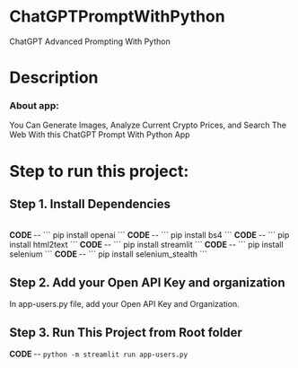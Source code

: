 # ChatGPTPromptWithPython
ChatGPT Advanced Prompting With Python


# Description
<h3>About app:</h3>
   You Can Generate Images, Analyze Current Crypto Prices, and Search The Web With this ChatGPT Prompt With Python App
<br>

# Step to run this project:
## Step 1. Install Dependencies
<br>
<b> CODE </b> -- ```  pip install openai ```
<b> CODE </b> -- ```  pip install bs4 ```
<b> CODE </b> -- ```  pip install html2text ```
<b> CODE </b> -- ```  pip install streamlit ```
<b> CODE </b> -- ```  pip install selenium ```
<b> CODE </b> -- ```  pip install selenium_stealth ```

## Step 2. Add your Open API Key and organization
In app-users.py file, add your Open API Key and Organization.
## Step 3. Run This Project from Root folder
<b> CODE </b> -- ``` python -m streamlit run app-users.py ```
